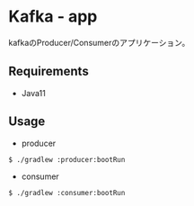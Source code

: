 # Kafka - app

kafkaのProducer/Consumerのアプリケーション。

## Requirements

- Java11

## Usage

- producer

```sh
$ ./gradlew :producer:bootRun
```

- consumer

```sh
$ ./gradlew :consumer:bootRun
```
